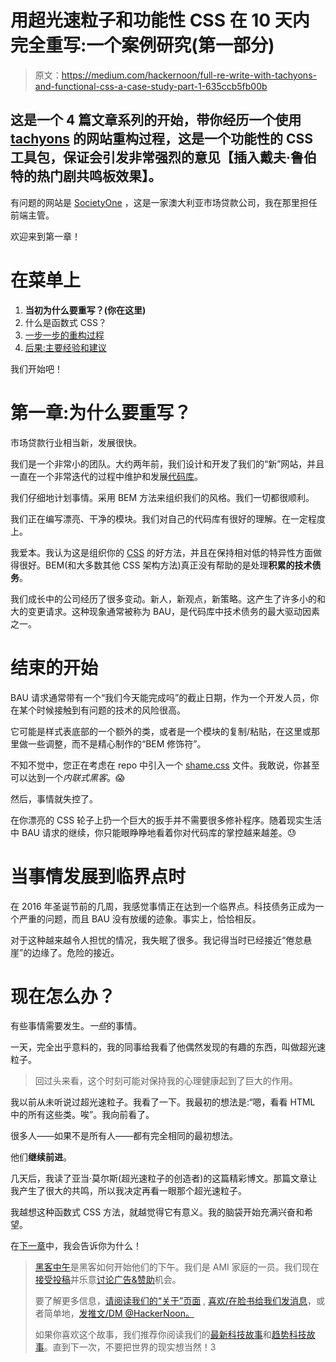 # 用超光速粒子和功能性 CSS 在 10 天内完全重写:一个案例研究(第一部分)

> 原文：<https://medium.com/hackernoon/full-re-write-with-tachyons-and-functional-css-a-case-study-part-1-635ccb5fb00b>

## 这是一个 4 篇文章系列的开始，带你经历一个使用 [tachyons](http://tachyons.io/) 的网站重构过程，这是一个功能性的 CSS 工具包，保证会引发非常强烈的意见【插入戴夫·鲁伯特的**热门剧**共鸣板效果】。

有问题的网站是 [SocietyOne](https://societyone.com.au) ，这是一家澳大利亚市场贷款公司，我在那里担任前端主管。

欢迎来到第一章！

# 在菜单上

1.  **当初为什么要重写？(你在这里)**
2.  什么是函数式 CSS？
3.  [一步一步的重构过程](/@simonswiss/full-re-write-in-10-days-with-tachyons-and-functional-css-a-case-study-part-2-426c4dda13c2#.d0goawrpx)
4.  [后果:主要经验和建议](/@simonswiss/full-re-write-in-10-days-with-tachyons-and-functional-css-a-case-study-part-4-b565745ca1e5#.qpsjkhrvc)

我们开始吧！

# 第一章:为什么要重写？

市场贷款行业相当新，发展很快。

我们是一个非常小的团队。大约两年前，我们设计和开发了我们的“新”网站，并且一直在一个非常迭代的过程中维护和发展[代码库](https://hackernoon.com/tagged/codebase)。

我们仔细地计划事情。采用 BEM 方法来组织我们的风格。我们一切都很顺利。

我们正在编写漂亮、干净的模块。我们对自己的代码库有很好的理解。在一定程度上。

我爱本。我认为这是组织你的 [CSS](https://hackernoon.com/tagged/css) 的好方法，并且在保持相对低的特异性方面做得很好。BEM(和大多数其他 CSS 架构方法)真正没有帮助的是处理**积累的技术债务**。

我们成长中的公司经历了很多变动。新人，新观点，新策略。这产生了许多小的和大的变更请求。这种现象通常被称为 BAU，是代码库中技术债务的最大驱动因素之一。

# 结束的开始

BAU 请求通常带有一个“我们今天能完成吗”的截止日期，作为一个开发人员，你在某个时候接触到有问题的技术的风险很高。

它可能是样式表底部的一个额外的类，或者是一个模块的复制/粘贴，在这里或那里做一些调整，而不是精心制作的“BEM 修饰符”。

不知不觉中，您正在考虑在 repo 中引入一个 [shame.css](https://csswizardry.com/2013/04/shame-css/) 文件。我敢说，你甚至可以达到一个*内联式黑客*。😱

然后，事情就失控了。

在你漂亮的 CSS 轮子上扔一个巨大的扳手并不需要很多修补程序。随着现实生活中 BAU 请求的继续，你只能眼睁睁地看着你对代码库的掌控越来越差。😓

# 当事情发展到临界点时

在 2016 年圣诞节前的几周，我感觉事情正在达到一个临界点。科技债务正成为一个严重的问题，而且 BAU 没有放缓的迹象。事实上，恰恰相反。

对于这种越来越令人担忧的情况，我失眠了很多。我记得当时已经接近“倦怠悬崖”的边缘了。危险的接近。

# 现在怎么办？

有些事情需要发生。*一些*的事情。

一天，完全出乎意料的，我的同事给我看了他偶然发现的有趣的东西，叫做超光速粒子。

> 回过头来看，这个时刻可能对保持我的心理健康起到了巨大的作用。

我以前从未听说过超光速粒子。我看了一下。我最初的想法是:“嗯，看看 HTML 中的所有这些类。唉”。我向前看了。

很多人——如果不是所有人——都有完全相同的最初想法。

他们**继续前进**。

几天后，我读了亚当·莫尔斯(超光速粒子的创造者)的这篇精彩博文。那篇文章让我产生了很大的共鸣，所以我决定再看一眼那个超光速粒子。

我越想这种函数式 CSS 方法，就越觉得它有意义。我的脑袋开始充满兴奋和希望。

在[下一章](/@simonswiss/full-re-write-in-10-days-with-tachyons-and-functional-css-a-case-study-part-2-dd60256b35b2#.blmmln1rz)中，我会告诉你为什么！

> [黑客中午](http://bit.ly/Hackernoon)是黑客如何开始他们的下午。我们是 AMI 家庭的一员。我们现在[接受投稿](http://bit.ly/hackernoonsubmission)并乐意[讨论广告&赞助](mailto:partners@amipublications.com)机会。
> 
> 要了解更多信息，[请阅读我们的“关于”页面](https://goo.gl/4ofytp) , [喜欢/在脸书给我们发消息](http://bit.ly/HackernoonFB)，或者简单地，[发推文/DM @HackerNoon。](https://goo.gl/k7XYbx)
> 
> 如果你喜欢这个故事，我们推荐你阅读我们的[最新科技故事](http://bit.ly/hackernoonlatestt)和[趋势科技故事](https://hackernoon.com/trending)。直到下一次，不要把世界的现实想当然！3